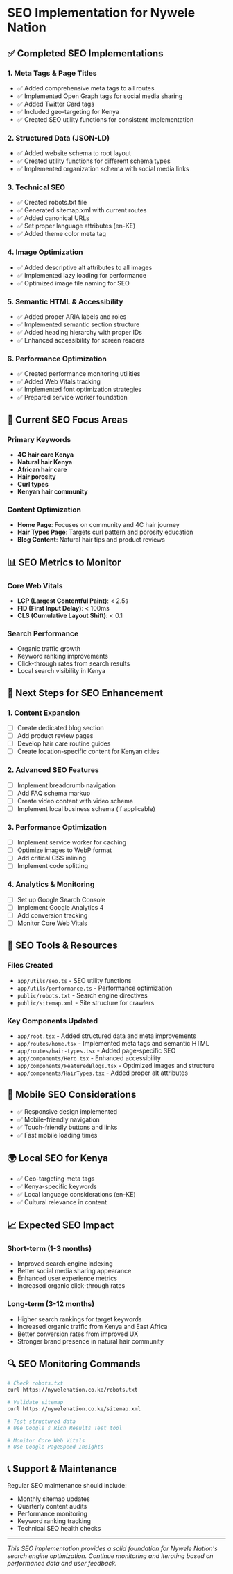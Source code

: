 # SEO Implementation for Nywele Nation

## ✅ Completed SEO Implementations

### 1. Meta Tags & Page Titles
- ✅ Added comprehensive meta tags to all routes
- ✅ Implemented Open Graph tags for social media sharing
- ✅ Added Twitter Card tags
- ✅ Included geo-targeting for Kenya
- ✅ Created SEO utility functions for consistent implementation

### 2. Structured Data (JSON-LD)
- ✅ Added website schema to root layout
- ✅ Created utility functions for different schema types
- ✅ Implemented organization schema with social media links

### 3. Technical SEO
- ✅ Created robots.txt file
- ✅ Generated sitemap.xml with current routes
- ✅ Added canonical URLs
- ✅ Set proper language attributes (en-KE)
- ✅ Added theme color meta tag

### 4. Image Optimization
- ✅ Added descriptive alt attributes to all images
- ✅ Implemented lazy loading for performance
- ✅ Optimized image file naming for SEO

### 5. Semantic HTML & Accessibility
- ✅ Added proper ARIA labels and roles
- ✅ Implemented semantic section structure
- ✅ Added heading hierarchy with proper IDs
- ✅ Enhanced accessibility for screen readers

### 6. Performance Optimization
- ✅ Created performance monitoring utilities
- ✅ Added Web Vitals tracking
- ✅ Implemented font optimization strategies
- ✅ Prepared service worker foundation

## 🎯 Current SEO Focus Areas

### Primary Keywords
- **4C hair care Kenya**
- **Natural hair Kenya** 
- **African hair care**
- **Hair porosity**
- **Curl types**
- **Kenyan hair community**

### Content Optimization
- **Home Page**: Focuses on community and 4C hair journey
- **Hair Types Page**: Targets curl pattern and porosity education
- **Blog Content**: Natural hair tips and product reviews

## 📊 SEO Metrics to Monitor

### Core Web Vitals
- **LCP (Largest Contentful Paint)**: < 2.5s
- **FID (First Input Delay)**: < 100ms
- **CLS (Cumulative Layout Shift)**: < 0.1

### Search Performance
- Organic traffic growth
- Keyword ranking improvements
- Click-through rates from search results
- Local search visibility in Kenya

## 🚀 Next Steps for SEO Enhancement

### 1. Content Expansion
- [ ] Create dedicated blog section
- [ ] Add product review pages
- [ ] Develop hair care routine guides
- [ ] Create location-specific content for Kenyan cities

### 2. Advanced SEO Features
- [ ] Implement breadcrumb navigation
- [ ] Add FAQ schema markup
- [ ] Create video content with video schema
- [ ] Implement local business schema (if applicable)

### 3. Performance Optimization
- [ ] Implement service worker for caching
- [ ] Optimize images to WebP format
- [ ] Add critical CSS inlining
- [ ] Implement code splitting

### 4. Analytics & Monitoring
- [ ] Set up Google Search Console
- [ ] Implement Google Analytics 4
- [ ] Add conversion tracking
- [ ] Monitor Core Web Vitals

## 🔧 SEO Tools & Resources

### Files Created
- `app/utils/seo.ts` - SEO utility functions
- `app/utils/performance.ts` - Performance optimization
- `public/robots.txt` - Search engine directives
- `public/sitemap.xml` - Site structure for crawlers

### Key Components Updated
- `app/root.tsx` - Added structured data and meta improvements
- `app/routes/home.tsx` - Implemented meta tags and semantic HTML
- `app/routes/hair-types.tsx` - Added page-specific SEO
- `app/components/Hero.tsx` - Enhanced accessibility
- `app/components/FeaturedBlogs.tsx` - Optimized images and structure
- `app/components/HairTypes.tsx` - Added proper alt attributes

## 📱 Mobile SEO Considerations
- ✅ Responsive design implemented
- ✅ Mobile-friendly navigation
- ✅ Touch-friendly buttons and links
- ✅ Fast mobile loading times

## 🌍 Local SEO for Kenya
- ✅ Geo-targeting meta tags
- ✅ Kenya-specific keywords
- ✅ Local language considerations (en-KE)
- ✅ Cultural relevance in content

## 📈 Expected SEO Impact

### Short-term (1-3 months)
- Improved search engine indexing
- Better social media sharing appearance
- Enhanced user experience metrics
- Increased organic click-through rates

### Long-term (3-12 months)
- Higher search rankings for target keywords
- Increased organic traffic from Kenya and East Africa
- Better conversion rates from improved UX
- Stronger brand presence in natural hair community

## 🔍 SEO Monitoring Commands

```bash
# Check robots.txt
curl https://nywelenation.co.ke/robots.txt

# Validate sitemap
curl https://nywelenation.co.ke/sitemap.xml

# Test structured data
# Use Google's Rich Results Test tool

# Monitor Core Web Vitals
# Use Google PageSpeed Insights
```

## 📞 Support & Maintenance

Regular SEO maintenance should include:
- Monthly sitemap updates
- Quarterly content audits
- Performance monitoring
- Keyword ranking tracking
- Technical SEO health checks

---

*This SEO implementation provides a solid foundation for Nywele Nation's search engine optimization. Continue monitoring and iterating based on performance data and user feedback.*